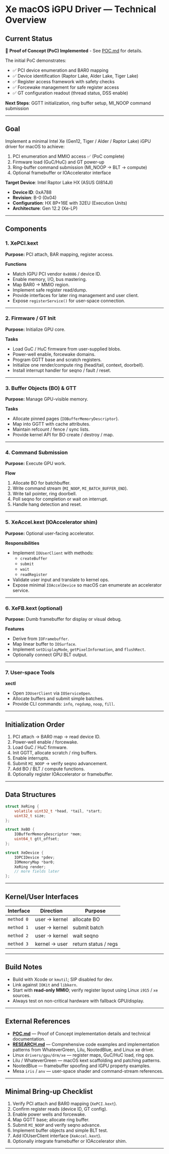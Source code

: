 # Xe macOS iGPU Driver — Technical Overview

## Current Status

🎉 **Proof of Concept (PoC) Implemented** - See [POC.md](POC.md) for details.

The initial PoC demonstrates:
- ✅ PCI device enumeration and BAR0 mapping
- ✅ Device identification (Raptor Lake, Alder Lake, Tiger Lake)
- ✅ Register access framework with safety checks
- ✅ Forcewake management for safe register access
- ✅ GT configuration readout (thread status, DSS enable)

**Next Steps**: GGTT initialization, ring buffer setup, MI_NOOP command submission

---

## Goal
Implement a minimal Intel Xe (Gen12, Tiger / Alder / Raptor Lake) iGPU driver for macOS to achieve:
1. PCI enumeration and MMIO access ✅ (PoC complete)
2. Firmware load (GuC/HuC) and GT power-up
3. Ring-buffer command submission (MI_NOOP → BLT → compute)
4. Optional framebuffer or IOAccelerator interface

**Target Device**: Intel Raptor Lake HX (ASUS GI814JI)
- **Device ID**: 0xA788
- **Revision**: B-0 (0x04)
- **Configuration**: HX 8P+16E with 32EU (Execution Units)
- **Architecture**: Gen 12.2 (Xe-LP)

---

## Components

### 1. **XePCI.kext**
**Purpose:** PCI attach, BAR mapping, register access.

**Functions**
- Match IGPU PCI vendor `0x8086` / device ID.
- Enable memory, I/O, bus mastering.
- Map BAR0 → MMIO region.
- Implement safe register read/dump.
- Provide interfaces for later ring management and user client.
- Expose `registerService()` for user-space connection.

---

### 2. **Firmware / GT Init**
**Purpose:** Initialize GPU core.

**Tasks**
- Load GuC / HuC firmware from user-supplied blobs.
- Power-well enable, forcewake domains.
- Program GGTT base and scratch registers.
- Initialize one render/compute ring (head/tail, context, doorbell).
- Install interrupt handler for seqno / fault / reset.

---

### 3. **Buffer Objects (BO) & GTT**
**Purpose:** Manage GPU-visible memory.

**Tasks**
- Allocate pinned pages (`IOBufferMemoryDescriptor`).
- Map into GGTT with cache attributes.
- Maintain refcount / fence / sync lists.
- Provide kernel API for BO create / destroy / map.

---

### 4. **Command Submission**
**Purpose:** Execute GPU work.

**Flow**
1. Allocate BO for batchbuffer.
2. Write command stream (`MI_NOOP`, `MI_BATCH_BUFFER_END`).
3. Write tail pointer, ring doorbell.
4. Poll seqno for completion or wait on interrupt.
5. Handle hang detection and reset.

---

### 5. **XeAccel.kext (IOAccelerator shim)**
**Purpose:** Optional user-facing accelerator.

**Responsibilities**
- Implement `IOUserClient` with methods:
  - `createBuffer`
  - `submit`
  - `wait`
  - `readRegister`
- Validate user input and translate to kernel ops.
- Expose minimal `IOAccelDevice` so macOS can enumerate an accelerator service.

---

### 6. **XeFB.kext (optional)**
**Purpose:** Dumb framebuffer for display or visual debug.

**Features**
- Derive from `IOFramebuffer`.
- Map linear buffer to `IOSurface`.
- Implement `setDisplayMode`, `getPixelInformation`, and `flushRect`.
- Optionally connect GPU BLT output.

---

### 7. **User-space Tools**
**xectl**
- Open `IOUserClient` via `IOServiceOpen`.
- Allocate buffers and submit simple batches.
- Provide CLI commands: `info`, `regdump`, `noop`, `fill`.

---

## Initialization Order

1. PCI attach → BAR0 map → read device ID.
2. Power-well enable / forcewake.
3. Load GuC / HuC firmware.
4. Init GGTT, allocate scratch / ring buffers.
5. Enable interrupts.
6. Submit `MI_NOOP` → verify seqno advancement.
7. Add BO / BLT / compute functions.
8. Optionally register IOAccelerator or framebuffer.

---

## Data Structures

```c
struct XeRing {
    volatile uint32_t *head, *tail, *start;
    uint32_t size;
};

struct XeBO {
    IOBufferMemoryDescriptor *mem;
    uint64_t gtt_offset;
};

struct XeDevice {
    IOPCIDevice *pdev;
    IOMemoryMap *bar0;
    XeRing render;
    // more fields later
};
```
---

## Kernel/User Interfaces

| Interface | Direction | Purpose |
|------------|------------|----------|
| `method 0` | user → kernel | allocate BO |
| `method 1` | user → kernel | submit batch |
| `method 2` | user → kernel | wait seqno |
| `method 3` | kernel → user | return status / regs |

---

## Build Notes
- Build with Xcode or `kmutil`; SIP disabled for dev.
- Link against `IOKit` and `libkern`.
- Start with **read-only MMIO**; verify register layout using Linux `i915` / `xe` sources.
- Always test on non-critical hardware with fallback GPU/display.

---

## External References
- **[POC.md](POC.md)** — Proof of Concept implementation details and technical documentation.
- **[RESEARCH.md](RESEARCH.md)** — Comprehensive code examples and implementation patterns from WhateverGreen, Lilu, NootedBlue, and Linux xe driver.
- Linux `drivers/gpu/drm/xe` — register maps, GuC/HuC load, ring ops.
- Lilu / WhateverGreen — macOS kext scaffolding and patching patterns.
- NootedBlue — framebuffer spoofing and IGPU property examples.
- Mesa `iris` / `anv` — user-space shader and command-stream references.

---

## Minimal Bring-up Checklist
1. Verify PCI attach and BAR0 mapping (`XePCI.kext`).
2. Confirm register reads (device ID, GT config).
3. Enable power wells and forcewake.
4. Map GGTT base; allocate ring buffer.
5. Submit `MI_NOOP` and verify seqno advance.
6. Implement buffer objects and simple BLT test.
7. Add IOUserClient interface (`XeAccel.kext`).
8. Optionally integrate framebuffer or IOAccelerator shim.

---
